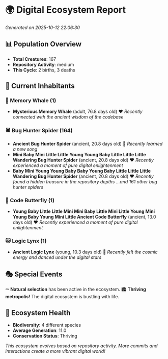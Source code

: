 # 🌍 Digital Ecosystem Report
*Generated on 2025-10-12 22:06:30*

## 📊 Population Overview
- **Total Creatures**: 167
- **Repository Activity**: medium
- **This Cycle**: 2 births, 3 deaths

## 👥 Current Inhabitants

### 🐋 Memory Whale (1)
- **Mysterious Memory Whale** (adult, 76.8 days old) ❤️
  *Recently connected with the ancient wisdom of the codebase*

### 🕷️ Bug Hunter Spider (164)
- **Ancient Bug Hunter Spider** (ancient, 20.8 days old) 💛
  *Recently learned a new song*
- **Mini Baby Mini Little Little Young Young Baby Little Little Little Wandering Bug Hunter Spider** (ancient, 20.8 days old) ❤️
  *Recently experienced a moment of pure digital enlightenment*
- **Baby Mini Young Young Baby Baby Young Baby Little Little Little Wandering Bug Hunter Spider** (ancient, 20.8 days old) ❤️
  *Recently found a hidden treasure in the repository depths*
  *...and 161 other bug hunter spiders*

### 🦋 Code Butterfly (1)
- **Young Baby Little Little Mini Mini Baby Little Mini Little Young Mini Young Baby Young Mini Little Ancient Code Butterfly** (ancient, 13.0 days old) ❤️
  *Recently experienced a moment of pure digital enlightenment*

### 🐱 Logic Lynx (1)
- **Ancient Logic Lynx** (young, 10.3 days old) 💚
  *Recently felt the cosmic energy and danced under the digital stars*

## 🎭 Special Events

⚰️ **Natural selection** has been active in the ecosystem.
🏙️ **Thriving metropolis!** The digital ecosystem is bustling with life.

## 🔬 Ecosystem Health
- **Biodiversity**: 4 different species
- **Average Generation**: 11.0
- **Conservation Status**: Thriving

*This ecosystem evolves based on repository activity. More commits and interactions create a more vibrant digital world!*